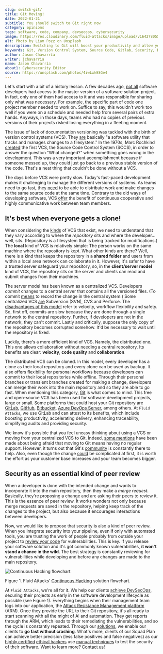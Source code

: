 ```yaml
---
slug: switch-git/
title: Git Moving!
date: 2022-01-21
subtitle: You should switch to Git right now
category: opinions
tags: software, code, company, devsecops, cybersecurity
image: https://res.cloudinary.com/fluid-attacks/image/upload/v1642780554/blog/switch-git/cover_git.webp
alt: Photo by Liam Pozz on Unsplash
description: Switching to Git will boost your productivity and allow you to go fast. It will also open up your possibility of achieving DevSecOps with us.
keywords: Git, Version Control System, Source Code, Gitlab, Security, Devsecops, Application, Ethical Hacking, Pentesting
author: Jason Chavarría
writer: jchavarria
name: Jason Chavarría
about1: Cybersecurity Editor
source: https://unsplash.com/photos/4iwLxkESGe4
---
```


Let's start with a bit of a history lesson.
A few decades ago,
[not all](https://hackernoon.com/how-git-changed-the-history-of-software-version-control-5f2c0a0850df)
software developers
had access to the master version of a software solution project.
In fact, only one of them had access to it
and was responsible for sharing only what was necessary.
For example,
the specific part of code one project member needed to work on.
Suffice to say,
this wouldn't work too well if you were on a schedule
and needed help from several pairs of extra hands.
Anyways,
in those days,
teams who had no copies of previous versions of their projects
risked losing everything in a fleeting moment.

The issue of lack of documentation versioning was tackled
with the birth of version control systems (VCS).
They [are](https://bitbucket.org/product/version-control-software)
basically "a software utility that tracks and manages changes to a filesystem."
In the 1970s,
Marc Rochkind [created](https://www.iiis.org/cds2011/cd2011imc/iceme_2011/paperspdf/fb394vz.pdf)
the first VCS,
the Source Code Control System (SCCS),
in order to answer the question "What changed?"
when something goes wrong in the development.
This was a very important accomplishment
because if someone messed up,
they could just go back to a previous stable version of the code.
That's a neat thing that couldn't be done without a VCS.

The days before VCS were pretty slow.
Today's fast-paced development makes it challenging
to manage the different versions of systems.
As teams need to go fast,
they [need](https://bitbucket.org/product/version-control-software)
to be able to distribute work
and make changes to the same source code at the same time.
Contrary to the old ways of developing software,
VCS [offer](https://about.gitlab.com/topics/version-control/)
the benefit of continuous cooperative
and highly communicative work between team members.

## It's best when everyone gets a clone!

When considering the [kinds](https://www.iiis.org/cds2011/cd2011imc/iceme_2011/paperspdf/fb394vz.pdf)
of VCS that exist,
we need to understand
that they vary according to where the *repository* sits
and where the developer… well, sits.
(Repository is a filesystem that is being tracked for modifications.)
The **local** kind of VCS is relatively simple:
The person works on the same machine where the repository is kept.
What other kinds are there?
Well,
there is a kind that keeps the repository in a **shared folder**
and users from within a local area network can collaborate in it.
However,
it's safer to have a trusted server safeguard your repository,
so,
in the **client/server model** kind of VCS,
the repository sits on the server
and clients can read and submit changes from their machines.

The server model has been known as a centralized VCS.
Developers *commit* changes to a central server
that contains all the versioned files.
(To commit [means](https://faun.pub/centralized-vs-distributed-version-control-systems-a135091299f0)
to record the change in the central system.)
Some centralized VCS [are](https://medium.com/polarsquad/devops-whats-it-all-about-part-2-tooling-git-the-master-of-version-control-systems-59e976c1881e)
Subversion (SVN),
CVS
and Perforce.
The [disadvantages of this model](https://about.gitlab.com/blog/2020/11/19/move-to-distributed-vcs/)
refer to velocity,
workflow flexibility
and safety.
So,
first off,
commits are slow
because they are done through a single network to the central repository.
Further,
if developers are not in the network,
they can't commit.
Lastly and critically,
suppose the only copy of the repository becomes corrupted somehow:
It'd be necessary to wait until the repository is fixed.

Luckily,
there's a more efficient kind of VCS.
Namely,
the distributed one.
This one allows collaboration without needing a central repository.
Its benefits are clear:
**velocity**,
**code quality**
and **collaboration**.

<cta-banner
  buttontxt="Read more"
  link="/solutions/devsecops/"
  title="Get started with Fluid Attacks' DevSecOps solution right now"
/>

The distributed VCS can be cloned.
In this model,
every developer has a clone as their local repository
and every clone can be used as backup.
It also offers flexibility for personal workflows
because developers can commit to their local repositories while offline.
Through their personal branches
or transient branches
created for making a change,
developers can merge their work into the main repository
and so they are able to go fast.
When mentioning this category,
[Git](https://about.gitlab.com/topics/version-control/) is what comes to mind.
This free and open-source VCS
has been used for software development projects,
large or small.
Some platforms that could host your Git repository are
[GitLab](https://about.gitlab.com/),
[GitHub](https://github.com/),
[Bitbucket](https://bitbucket.org/product),
[Azure DevOps Server](https://azure.microsoft.com/en-us/services/devops/server/),
among others.
At `Fluid Attacks`,
we use GitLab
and can attest to its benefits,
which include boosting productivity,
accelerating delivery,
enhancing traceability,
simplifying audits
and providing security.

We know it's possible
that you feel uneasy thinking about using a VCS
or moving from your centralized VCS to Git.
Indeed, [some mentions](https://stackoverflow.com/questions/2539050/reasons-against-using-git-in-the-enterprise)
have been made
about being afraid
that moving to Git means having no regular support.
However,
it turns out that Git's [community](https://dev.to/t/git)
is constantly there to help.
Also,
even though the change [could](https://blog.inf.ed.ac.uk/sapm/2014/02/14/if-you-are-not-using-a-version-control-system-start-doing-it-now/)
be complicated at first,
it is worth the effort
as your customer base increases
and your team becomes bigger.

## Security as an essential kind of peer review

When a developer is done with the intended change
and wants to incorporate it into the main repository,
then they make a *merge request*.
Basically,
they're proposing a change and are asking their peers to review it.
This is the essence of peer review.
It works wonders
not only because merge requests are saved in the repository,
helping keep track of the changes to the project,
but also because it encourages interactions between developers.

Now,
we would like to propose
that security is also a kind of peer review.
When you integrate security into your pipeline,
even if only with automated tools,
you are trusting the work of people
probably from outside your project
to [review your code](../../solutions/secure-code-review/) for vulnerabilities.
This is key.
If you release your software solution
and it's got commonly known vulnerabilities,
**it won't stand a chance in the wild**.
The best strategy is constantly reviewing for vulnerabilities while developing
and before any changes are made to the main repository.

<div class="imgblock">

![Continuous Hacking flowchart](https://res.cloudinary.com/fluid-attacks/image/upload/v1643984451/blog/switch-git/Git-Figure-1.webp)

<div class="title">

Figure 1. Fluid Attacks' [Continuous Hacking](../../services/continuous-hacking/)
solution flowchart.

</div>

</div>

At `Fluid Attacks`,
we're all for it.
We help our clients [achieve DevSecOps](../../solutions/devsecops/),
securing their projects
as early in the software development lifecycle as possible (see Figure 1).
Everything begins when their management team logs into our application,
the [Attack Resistance Management platform](https://app.fluidattacks.com/)
(ARM). Once they provide the URL to their Git repository,
it's all ready to start scanning
with all the might of AI and automation.
They get reports through the ARM,
which leads to their remediating the vulnerabilities,
and so the cycle is constantly repeated.
Through our [solutions](../../plans/),
we enable our clients to **go fast without crashing**.
What's more,
clients of our Squad Plan can achieve better precision
(less false positives and false negatives)
as our [highly certified](../../about-us/certifications/)
[ethical hackers](../../solutions/ethical-hacking/)
use [manual techniques](../../categories/)
to test the security of their software.
Want to learn more?
[Contact us](../../contact-us/)\!
